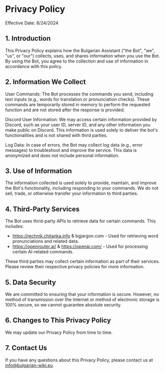 # Privacy Policy
Effective Date: 8/24/2024

## 1. Introduction
This Privacy Policy explains how the Bulgarian Assistant ("the Bot", "we", "us", or "our") collects, uses, and shares information when you use the Bot. By using the Bot, you agree to the collection and use of information in accordance with this policy.

## 2. Information We Collect
User Commands: The Bot processes the commands you send, including text inputs (e.g., words for translation or pronunciation checks). These commands are temporarily stored in memory to perform the requested function and are not stored after the response is provided.

Discord User Information: We may access certain information provided by Discord, such as your user ID, server ID, and any other information you make public on Discord. This information is used solely to deliver the bot's functionalities and is not shared with third parties.

Log Data: In case of errors, the Bot may collect log data (e.g., error messages) to troubleshoot and improve the service. This data is anonymized and does not include personal information.

## 3. Use of Information
The information collected is used solely to provide, maintain, and improve the Bot's functionality, including responding to your commands.
We do not sell, trade, or otherwise transfer your information to third parties.

## 4. Third-Party Services
The Bot uses third-party APIs to retrieve data for certain commands. This includes:

- https://rechnik.chitanka.info & bgjargon.com - Used for retrieving word pronunciations and related data.
- https://openrouter.ai/ & https://openai.com/ - Used for processing certain AI-related commands.

These third parties may collect certain information as part of their services. Please review their respective privacy policies for more information.

## 5. Data Security
We are committed to ensuring that your information is secure. However, no method of transmission over the Internet or method of electronic storage is 100% secure, so we cannot guarantee absolute security.

## 6. Changes to This Privacy Policy
We may update our Privacy Policy from time to time.

## 7. Contact Us
If you have any questions about this Privacy Policy, please contact us at info@bulgarian-wiki.eu.
